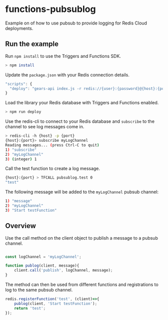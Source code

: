 # functions-pubsublog
Example on of how to use pubsub to provide logging for Redis Cloud deployments.

## Run the example

Run `npm install` to use the Triggers and Functions SDK.

```bash
> npm install
```

Update the `package.json` with your Redis connection details.

```JavaScript
"scripts": {
  "deploy": "gears-api index.js -r redis://{user}:{password}@{host}:{port}"
}
```

Load the library your Redis database with Triggers and Functions enabled.

```bash
> npm run deploy
```

Use the redis-cli to connect to your Redis database and `subscribe` to the channel to see log messages come in.

```bash
> redis-cli -h {host} -p {port}
{host}:{port}> subscribe myLogChannel
Reading messages... (press Ctrl-C to quit)
1) "subscribe"
2) "myLogChannel"
3) (integer) 1
```

Call the test function to create a log message.

```bash
{host}:{port} > TFCALL pubsublog.test 0
"test"
```

The following message will be added to the `myLogChannel` pubsub channel:

```bash
1) "message"
2) "myLogChannel"
3) "Start testFunction"
```

## Overview

Use the call method on the client object to publish a message to a pubsub channel.

```JavaScript

const logChannel = 'myLogChannel';

function publog(client, message){
    client.call('publish', logChannel, message);
}
```

The method can then be used from different functions and registrations to log to the same pubsub channel.

```JavaScript
redis.registerFunction('test', (client)=>{
    publog(client, 'Start testFunction');
    return 'test';
});
```